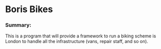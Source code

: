 # Boris Bikes

### Summary:
This is a program that will provide a framework to run a biking scheme is London to handle all the infrastructure (vans, repair staff, and so on).
